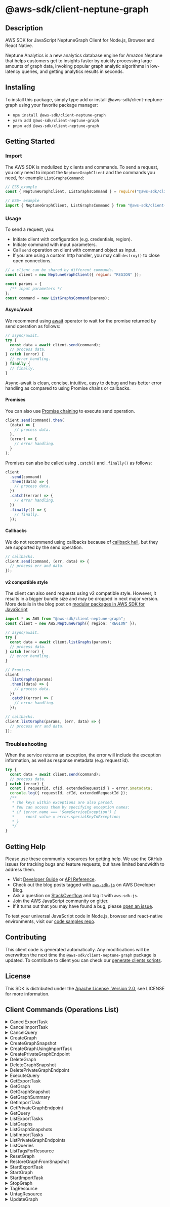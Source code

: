 <!-- generated file, do not edit directly -->

# @aws-sdk/client-neptune-graph

## Description

AWS SDK for JavaScript NeptuneGraph Client for Node.js, Browser and React Native.

<p>Neptune Analytics is a new analytics database engine for Amazon Neptune that helps customers get to insights faster by quickly processing large amounts of graph data, invoking popular graph analytic algorithms in low-latency queries, and getting analytics results in seconds.</p>

## Installing

To install this package, simply type add or install @aws-sdk/client-neptune-graph
using your favorite package manager:

- `npm install @aws-sdk/client-neptune-graph`
- `yarn add @aws-sdk/client-neptune-graph`
- `pnpm add @aws-sdk/client-neptune-graph`

## Getting Started

### Import

The AWS SDK is modulized by clients and commands.
To send a request, you only need to import the `NeptuneGraphClient` and
the commands you need, for example `ListGraphsCommand`:

```js
// ES5 example
const { NeptuneGraphClient, ListGraphsCommand } = require("@aws-sdk/client-neptune-graph");
```

```ts
// ES6+ example
import { NeptuneGraphClient, ListGraphsCommand } from "@aws-sdk/client-neptune-graph";
```

### Usage

To send a request, you:

- Initiate client with configuration (e.g. credentials, region).
- Initiate command with input parameters.
- Call `send` operation on client with command object as input.
- If you are using a custom http handler, you may call `destroy()` to close open connections.

```js
// a client can be shared by different commands.
const client = new NeptuneGraphClient({ region: "REGION" });

const params = {
  /** input parameters */
};
const command = new ListGraphsCommand(params);
```

#### Async/await

We recommend using [await](https://developer.mozilla.org/en-US/docs/Web/JavaScript/Reference/Operators/await)
operator to wait for the promise returned by send operation as follows:

```js
// async/await.
try {
  const data = await client.send(command);
  // process data.
} catch (error) {
  // error handling.
} finally {
  // finally.
}
```

Async-await is clean, concise, intuitive, easy to debug and has better error handling
as compared to using Promise chains or callbacks.

#### Promises

You can also use [Promise chaining](https://developer.mozilla.org/en-US/docs/Web/JavaScript/Guide/Using_promises#chaining)
to execute send operation.

```js
client.send(command).then(
  (data) => {
    // process data.
  },
  (error) => {
    // error handling.
  }
);
```

Promises can also be called using `.catch()` and `.finally()` as follows:

```js
client
  .send(command)
  .then((data) => {
    // process data.
  })
  .catch((error) => {
    // error handling.
  })
  .finally(() => {
    // finally.
  });
```

#### Callbacks

We do not recommend using callbacks because of [callback hell](http://callbackhell.com/),
but they are supported by the send operation.

```js
// callbacks.
client.send(command, (err, data) => {
  // process err and data.
});
```

#### v2 compatible style

The client can also send requests using v2 compatible style.
However, it results in a bigger bundle size and may be dropped in next major version. More details in the blog post
on [modular packages in AWS SDK for JavaScript](https://aws.amazon.com/blogs/developer/modular-packages-in-aws-sdk-for-javascript/)

```ts
import * as AWS from "@aws-sdk/client-neptune-graph";
const client = new AWS.NeptuneGraph({ region: "REGION" });

// async/await.
try {
  const data = await client.listGraphs(params);
  // process data.
} catch (error) {
  // error handling.
}

// Promises.
client
  .listGraphs(params)
  .then((data) => {
    // process data.
  })
  .catch((error) => {
    // error handling.
  });

// callbacks.
client.listGraphs(params, (err, data) => {
  // process err and data.
});
```

### Troubleshooting

When the service returns an exception, the error will include the exception information,
as well as response metadata (e.g. request id).

```js
try {
  const data = await client.send(command);
  // process data.
} catch (error) {
  const { requestId, cfId, extendedRequestId } = error.$metadata;
  console.log({ requestId, cfId, extendedRequestId });
  /**
   * The keys within exceptions are also parsed.
   * You can access them by specifying exception names:
   * if (error.name === 'SomeServiceException') {
   *     const value = error.specialKeyInException;
   * }
   */
}
```

## Getting Help

Please use these community resources for getting help.
We use the GitHub issues for tracking bugs and feature requests, but have limited bandwidth to address them.

- Visit [Developer Guide](https://docs.aws.amazon.com/sdk-for-javascript/v3/developer-guide/welcome.html)
  or [API Reference](https://docs.aws.amazon.com/AWSJavaScriptSDK/v3/latest/index.html).
- Check out the blog posts tagged with [`aws-sdk-js`](https://aws.amazon.com/blogs/developer/tag/aws-sdk-js/)
  on AWS Developer Blog.
- Ask a question on [StackOverflow](https://stackoverflow.com/questions/tagged/aws-sdk-js) and tag it with `aws-sdk-js`.
- Join the AWS JavaScript community on [gitter](https://gitter.im/aws/aws-sdk-js-v3).
- If it turns out that you may have found a bug, please [open an issue](https://github.com/aws/aws-sdk-js-v3/issues/new/choose).

To test your universal JavaScript code in Node.js, browser and react-native environments,
visit our [code samples repo](https://github.com/aws-samples/aws-sdk-js-tests).

## Contributing

This client code is generated automatically. Any modifications will be overwritten the next time the `@aws-sdk/client-neptune-graph` package is updated.
To contribute to client you can check our [generate clients scripts](https://github.com/aws/aws-sdk-js-v3/tree/main/scripts/generate-clients).

## License

This SDK is distributed under the
[Apache License, Version 2.0](http://www.apache.org/licenses/LICENSE-2.0),
see LICENSE for more information.

## Client Commands (Operations List)

<details>
<summary>
CancelExportTask
</summary>

[Command API Reference](https://docs.aws.amazon.com/AWSJavaScriptSDK/v3/latest/client/neptune-graph/command/CancelExportTaskCommand/) / [Input](https://docs.aws.amazon.com/AWSJavaScriptSDK/v3/latest/Package/-aws-sdk-client-neptune-graph/Interface/CancelExportTaskCommandInput/) / [Output](https://docs.aws.amazon.com/AWSJavaScriptSDK/v3/latest/Package/-aws-sdk-client-neptune-graph/Interface/CancelExportTaskCommandOutput/)

</details>
<details>
<summary>
CancelImportTask
</summary>

[Command API Reference](https://docs.aws.amazon.com/AWSJavaScriptSDK/v3/latest/client/neptune-graph/command/CancelImportTaskCommand/) / [Input](https://docs.aws.amazon.com/AWSJavaScriptSDK/v3/latest/Package/-aws-sdk-client-neptune-graph/Interface/CancelImportTaskCommandInput/) / [Output](https://docs.aws.amazon.com/AWSJavaScriptSDK/v3/latest/Package/-aws-sdk-client-neptune-graph/Interface/CancelImportTaskCommandOutput/)

</details>
<details>
<summary>
CancelQuery
</summary>

[Command API Reference](https://docs.aws.amazon.com/AWSJavaScriptSDK/v3/latest/client/neptune-graph/command/CancelQueryCommand/) / [Input](https://docs.aws.amazon.com/AWSJavaScriptSDK/v3/latest/Package/-aws-sdk-client-neptune-graph/Interface/CancelQueryCommandInput/) / [Output](https://docs.aws.amazon.com/AWSJavaScriptSDK/v3/latest/Package/-aws-sdk-client-neptune-graph/Interface/CancelQueryCommandOutput/)

</details>
<details>
<summary>
CreateGraph
</summary>

[Command API Reference](https://docs.aws.amazon.com/AWSJavaScriptSDK/v3/latest/client/neptune-graph/command/CreateGraphCommand/) / [Input](https://docs.aws.amazon.com/AWSJavaScriptSDK/v3/latest/Package/-aws-sdk-client-neptune-graph/Interface/CreateGraphCommandInput/) / [Output](https://docs.aws.amazon.com/AWSJavaScriptSDK/v3/latest/Package/-aws-sdk-client-neptune-graph/Interface/CreateGraphCommandOutput/)

</details>
<details>
<summary>
CreateGraphSnapshot
</summary>

[Command API Reference](https://docs.aws.amazon.com/AWSJavaScriptSDK/v3/latest/client/neptune-graph/command/CreateGraphSnapshotCommand/) / [Input](https://docs.aws.amazon.com/AWSJavaScriptSDK/v3/latest/Package/-aws-sdk-client-neptune-graph/Interface/CreateGraphSnapshotCommandInput/) / [Output](https://docs.aws.amazon.com/AWSJavaScriptSDK/v3/latest/Package/-aws-sdk-client-neptune-graph/Interface/CreateGraphSnapshotCommandOutput/)

</details>
<details>
<summary>
CreateGraphUsingImportTask
</summary>

[Command API Reference](https://docs.aws.amazon.com/AWSJavaScriptSDK/v3/latest/client/neptune-graph/command/CreateGraphUsingImportTaskCommand/) / [Input](https://docs.aws.amazon.com/AWSJavaScriptSDK/v3/latest/Package/-aws-sdk-client-neptune-graph/Interface/CreateGraphUsingImportTaskCommandInput/) / [Output](https://docs.aws.amazon.com/AWSJavaScriptSDK/v3/latest/Package/-aws-sdk-client-neptune-graph/Interface/CreateGraphUsingImportTaskCommandOutput/)

</details>
<details>
<summary>
CreatePrivateGraphEndpoint
</summary>

[Command API Reference](https://docs.aws.amazon.com/AWSJavaScriptSDK/v3/latest/client/neptune-graph/command/CreatePrivateGraphEndpointCommand/) / [Input](https://docs.aws.amazon.com/AWSJavaScriptSDK/v3/latest/Package/-aws-sdk-client-neptune-graph/Interface/CreatePrivateGraphEndpointCommandInput/) / [Output](https://docs.aws.amazon.com/AWSJavaScriptSDK/v3/latest/Package/-aws-sdk-client-neptune-graph/Interface/CreatePrivateGraphEndpointCommandOutput/)

</details>
<details>
<summary>
DeleteGraph
</summary>

[Command API Reference](https://docs.aws.amazon.com/AWSJavaScriptSDK/v3/latest/client/neptune-graph/command/DeleteGraphCommand/) / [Input](https://docs.aws.amazon.com/AWSJavaScriptSDK/v3/latest/Package/-aws-sdk-client-neptune-graph/Interface/DeleteGraphCommandInput/) / [Output](https://docs.aws.amazon.com/AWSJavaScriptSDK/v3/latest/Package/-aws-sdk-client-neptune-graph/Interface/DeleteGraphCommandOutput/)

</details>
<details>
<summary>
DeleteGraphSnapshot
</summary>

[Command API Reference](https://docs.aws.amazon.com/AWSJavaScriptSDK/v3/latest/client/neptune-graph/command/DeleteGraphSnapshotCommand/) / [Input](https://docs.aws.amazon.com/AWSJavaScriptSDK/v3/latest/Package/-aws-sdk-client-neptune-graph/Interface/DeleteGraphSnapshotCommandInput/) / [Output](https://docs.aws.amazon.com/AWSJavaScriptSDK/v3/latest/Package/-aws-sdk-client-neptune-graph/Interface/DeleteGraphSnapshotCommandOutput/)

</details>
<details>
<summary>
DeletePrivateGraphEndpoint
</summary>

[Command API Reference](https://docs.aws.amazon.com/AWSJavaScriptSDK/v3/latest/client/neptune-graph/command/DeletePrivateGraphEndpointCommand/) / [Input](https://docs.aws.amazon.com/AWSJavaScriptSDK/v3/latest/Package/-aws-sdk-client-neptune-graph/Interface/DeletePrivateGraphEndpointCommandInput/) / [Output](https://docs.aws.amazon.com/AWSJavaScriptSDK/v3/latest/Package/-aws-sdk-client-neptune-graph/Interface/DeletePrivateGraphEndpointCommandOutput/)

</details>
<details>
<summary>
ExecuteQuery
</summary>

[Command API Reference](https://docs.aws.amazon.com/AWSJavaScriptSDK/v3/latest/client/neptune-graph/command/ExecuteQueryCommand/) / [Input](https://docs.aws.amazon.com/AWSJavaScriptSDK/v3/latest/Package/-aws-sdk-client-neptune-graph/Interface/ExecuteQueryCommandInput/) / [Output](https://docs.aws.amazon.com/AWSJavaScriptSDK/v3/latest/Package/-aws-sdk-client-neptune-graph/Interface/ExecuteQueryCommandOutput/)

</details>
<details>
<summary>
GetExportTask
</summary>

[Command API Reference](https://docs.aws.amazon.com/AWSJavaScriptSDK/v3/latest/client/neptune-graph/command/GetExportTaskCommand/) / [Input](https://docs.aws.amazon.com/AWSJavaScriptSDK/v3/latest/Package/-aws-sdk-client-neptune-graph/Interface/GetExportTaskCommandInput/) / [Output](https://docs.aws.amazon.com/AWSJavaScriptSDK/v3/latest/Package/-aws-sdk-client-neptune-graph/Interface/GetExportTaskCommandOutput/)

</details>
<details>
<summary>
GetGraph
</summary>

[Command API Reference](https://docs.aws.amazon.com/AWSJavaScriptSDK/v3/latest/client/neptune-graph/command/GetGraphCommand/) / [Input](https://docs.aws.amazon.com/AWSJavaScriptSDK/v3/latest/Package/-aws-sdk-client-neptune-graph/Interface/GetGraphCommandInput/) / [Output](https://docs.aws.amazon.com/AWSJavaScriptSDK/v3/latest/Package/-aws-sdk-client-neptune-graph/Interface/GetGraphCommandOutput/)

</details>
<details>
<summary>
GetGraphSnapshot
</summary>

[Command API Reference](https://docs.aws.amazon.com/AWSJavaScriptSDK/v3/latest/client/neptune-graph/command/GetGraphSnapshotCommand/) / [Input](https://docs.aws.amazon.com/AWSJavaScriptSDK/v3/latest/Package/-aws-sdk-client-neptune-graph/Interface/GetGraphSnapshotCommandInput/) / [Output](https://docs.aws.amazon.com/AWSJavaScriptSDK/v3/latest/Package/-aws-sdk-client-neptune-graph/Interface/GetGraphSnapshotCommandOutput/)

</details>
<details>
<summary>
GetGraphSummary
</summary>

[Command API Reference](https://docs.aws.amazon.com/AWSJavaScriptSDK/v3/latest/client/neptune-graph/command/GetGraphSummaryCommand/) / [Input](https://docs.aws.amazon.com/AWSJavaScriptSDK/v3/latest/Package/-aws-sdk-client-neptune-graph/Interface/GetGraphSummaryCommandInput/) / [Output](https://docs.aws.amazon.com/AWSJavaScriptSDK/v3/latest/Package/-aws-sdk-client-neptune-graph/Interface/GetGraphSummaryCommandOutput/)

</details>
<details>
<summary>
GetImportTask
</summary>

[Command API Reference](https://docs.aws.amazon.com/AWSJavaScriptSDK/v3/latest/client/neptune-graph/command/GetImportTaskCommand/) / [Input](https://docs.aws.amazon.com/AWSJavaScriptSDK/v3/latest/Package/-aws-sdk-client-neptune-graph/Interface/GetImportTaskCommandInput/) / [Output](https://docs.aws.amazon.com/AWSJavaScriptSDK/v3/latest/Package/-aws-sdk-client-neptune-graph/Interface/GetImportTaskCommandOutput/)

</details>
<details>
<summary>
GetPrivateGraphEndpoint
</summary>

[Command API Reference](https://docs.aws.amazon.com/AWSJavaScriptSDK/v3/latest/client/neptune-graph/command/GetPrivateGraphEndpointCommand/) / [Input](https://docs.aws.amazon.com/AWSJavaScriptSDK/v3/latest/Package/-aws-sdk-client-neptune-graph/Interface/GetPrivateGraphEndpointCommandInput/) / [Output](https://docs.aws.amazon.com/AWSJavaScriptSDK/v3/latest/Package/-aws-sdk-client-neptune-graph/Interface/GetPrivateGraphEndpointCommandOutput/)

</details>
<details>
<summary>
GetQuery
</summary>

[Command API Reference](https://docs.aws.amazon.com/AWSJavaScriptSDK/v3/latest/client/neptune-graph/command/GetQueryCommand/) / [Input](https://docs.aws.amazon.com/AWSJavaScriptSDK/v3/latest/Package/-aws-sdk-client-neptune-graph/Interface/GetQueryCommandInput/) / [Output](https://docs.aws.amazon.com/AWSJavaScriptSDK/v3/latest/Package/-aws-sdk-client-neptune-graph/Interface/GetQueryCommandOutput/)

</details>
<details>
<summary>
ListExportTasks
</summary>

[Command API Reference](https://docs.aws.amazon.com/AWSJavaScriptSDK/v3/latest/client/neptune-graph/command/ListExportTasksCommand/) / [Input](https://docs.aws.amazon.com/AWSJavaScriptSDK/v3/latest/Package/-aws-sdk-client-neptune-graph/Interface/ListExportTasksCommandInput/) / [Output](https://docs.aws.amazon.com/AWSJavaScriptSDK/v3/latest/Package/-aws-sdk-client-neptune-graph/Interface/ListExportTasksCommandOutput/)

</details>
<details>
<summary>
ListGraphs
</summary>

[Command API Reference](https://docs.aws.amazon.com/AWSJavaScriptSDK/v3/latest/client/neptune-graph/command/ListGraphsCommand/) / [Input](https://docs.aws.amazon.com/AWSJavaScriptSDK/v3/latest/Package/-aws-sdk-client-neptune-graph/Interface/ListGraphsCommandInput/) / [Output](https://docs.aws.amazon.com/AWSJavaScriptSDK/v3/latest/Package/-aws-sdk-client-neptune-graph/Interface/ListGraphsCommandOutput/)

</details>
<details>
<summary>
ListGraphSnapshots
</summary>

[Command API Reference](https://docs.aws.amazon.com/AWSJavaScriptSDK/v3/latest/client/neptune-graph/command/ListGraphSnapshotsCommand/) / [Input](https://docs.aws.amazon.com/AWSJavaScriptSDK/v3/latest/Package/-aws-sdk-client-neptune-graph/Interface/ListGraphSnapshotsCommandInput/) / [Output](https://docs.aws.amazon.com/AWSJavaScriptSDK/v3/latest/Package/-aws-sdk-client-neptune-graph/Interface/ListGraphSnapshotsCommandOutput/)

</details>
<details>
<summary>
ListImportTasks
</summary>

[Command API Reference](https://docs.aws.amazon.com/AWSJavaScriptSDK/v3/latest/client/neptune-graph/command/ListImportTasksCommand/) / [Input](https://docs.aws.amazon.com/AWSJavaScriptSDK/v3/latest/Package/-aws-sdk-client-neptune-graph/Interface/ListImportTasksCommandInput/) / [Output](https://docs.aws.amazon.com/AWSJavaScriptSDK/v3/latest/Package/-aws-sdk-client-neptune-graph/Interface/ListImportTasksCommandOutput/)

</details>
<details>
<summary>
ListPrivateGraphEndpoints
</summary>

[Command API Reference](https://docs.aws.amazon.com/AWSJavaScriptSDK/v3/latest/client/neptune-graph/command/ListPrivateGraphEndpointsCommand/) / [Input](https://docs.aws.amazon.com/AWSJavaScriptSDK/v3/latest/Package/-aws-sdk-client-neptune-graph/Interface/ListPrivateGraphEndpointsCommandInput/) / [Output](https://docs.aws.amazon.com/AWSJavaScriptSDK/v3/latest/Package/-aws-sdk-client-neptune-graph/Interface/ListPrivateGraphEndpointsCommandOutput/)

</details>
<details>
<summary>
ListQueries
</summary>

[Command API Reference](https://docs.aws.amazon.com/AWSJavaScriptSDK/v3/latest/client/neptune-graph/command/ListQueriesCommand/) / [Input](https://docs.aws.amazon.com/AWSJavaScriptSDK/v3/latest/Package/-aws-sdk-client-neptune-graph/Interface/ListQueriesCommandInput/) / [Output](https://docs.aws.amazon.com/AWSJavaScriptSDK/v3/latest/Package/-aws-sdk-client-neptune-graph/Interface/ListQueriesCommandOutput/)

</details>
<details>
<summary>
ListTagsForResource
</summary>

[Command API Reference](https://docs.aws.amazon.com/AWSJavaScriptSDK/v3/latest/client/neptune-graph/command/ListTagsForResourceCommand/) / [Input](https://docs.aws.amazon.com/AWSJavaScriptSDK/v3/latest/Package/-aws-sdk-client-neptune-graph/Interface/ListTagsForResourceCommandInput/) / [Output](https://docs.aws.amazon.com/AWSJavaScriptSDK/v3/latest/Package/-aws-sdk-client-neptune-graph/Interface/ListTagsForResourceCommandOutput/)

</details>
<details>
<summary>
ResetGraph
</summary>

[Command API Reference](https://docs.aws.amazon.com/AWSJavaScriptSDK/v3/latest/client/neptune-graph/command/ResetGraphCommand/) / [Input](https://docs.aws.amazon.com/AWSJavaScriptSDK/v3/latest/Package/-aws-sdk-client-neptune-graph/Interface/ResetGraphCommandInput/) / [Output](https://docs.aws.amazon.com/AWSJavaScriptSDK/v3/latest/Package/-aws-sdk-client-neptune-graph/Interface/ResetGraphCommandOutput/)

</details>
<details>
<summary>
RestoreGraphFromSnapshot
</summary>

[Command API Reference](https://docs.aws.amazon.com/AWSJavaScriptSDK/v3/latest/client/neptune-graph/command/RestoreGraphFromSnapshotCommand/) / [Input](https://docs.aws.amazon.com/AWSJavaScriptSDK/v3/latest/Package/-aws-sdk-client-neptune-graph/Interface/RestoreGraphFromSnapshotCommandInput/) / [Output](https://docs.aws.amazon.com/AWSJavaScriptSDK/v3/latest/Package/-aws-sdk-client-neptune-graph/Interface/RestoreGraphFromSnapshotCommandOutput/)

</details>
<details>
<summary>
StartExportTask
</summary>

[Command API Reference](https://docs.aws.amazon.com/AWSJavaScriptSDK/v3/latest/client/neptune-graph/command/StartExportTaskCommand/) / [Input](https://docs.aws.amazon.com/AWSJavaScriptSDK/v3/latest/Package/-aws-sdk-client-neptune-graph/Interface/StartExportTaskCommandInput/) / [Output](https://docs.aws.amazon.com/AWSJavaScriptSDK/v3/latest/Package/-aws-sdk-client-neptune-graph/Interface/StartExportTaskCommandOutput/)

</details>
<details>
<summary>
StartGraph
</summary>

[Command API Reference](https://docs.aws.amazon.com/AWSJavaScriptSDK/v3/latest/client/neptune-graph/command/StartGraphCommand/) / [Input](https://docs.aws.amazon.com/AWSJavaScriptSDK/v3/latest/Package/-aws-sdk-client-neptune-graph/Interface/StartGraphCommandInput/) / [Output](https://docs.aws.amazon.com/AWSJavaScriptSDK/v3/latest/Package/-aws-sdk-client-neptune-graph/Interface/StartGraphCommandOutput/)

</details>
<details>
<summary>
StartImportTask
</summary>

[Command API Reference](https://docs.aws.amazon.com/AWSJavaScriptSDK/v3/latest/client/neptune-graph/command/StartImportTaskCommand/) / [Input](https://docs.aws.amazon.com/AWSJavaScriptSDK/v3/latest/Package/-aws-sdk-client-neptune-graph/Interface/StartImportTaskCommandInput/) / [Output](https://docs.aws.amazon.com/AWSJavaScriptSDK/v3/latest/Package/-aws-sdk-client-neptune-graph/Interface/StartImportTaskCommandOutput/)

</details>
<details>
<summary>
StopGraph
</summary>

[Command API Reference](https://docs.aws.amazon.com/AWSJavaScriptSDK/v3/latest/client/neptune-graph/command/StopGraphCommand/) / [Input](https://docs.aws.amazon.com/AWSJavaScriptSDK/v3/latest/Package/-aws-sdk-client-neptune-graph/Interface/StopGraphCommandInput/) / [Output](https://docs.aws.amazon.com/AWSJavaScriptSDK/v3/latest/Package/-aws-sdk-client-neptune-graph/Interface/StopGraphCommandOutput/)

</details>
<details>
<summary>
TagResource
</summary>

[Command API Reference](https://docs.aws.amazon.com/AWSJavaScriptSDK/v3/latest/client/neptune-graph/command/TagResourceCommand/) / [Input](https://docs.aws.amazon.com/AWSJavaScriptSDK/v3/latest/Package/-aws-sdk-client-neptune-graph/Interface/TagResourceCommandInput/) / [Output](https://docs.aws.amazon.com/AWSJavaScriptSDK/v3/latest/Package/-aws-sdk-client-neptune-graph/Interface/TagResourceCommandOutput/)

</details>
<details>
<summary>
UntagResource
</summary>

[Command API Reference](https://docs.aws.amazon.com/AWSJavaScriptSDK/v3/latest/client/neptune-graph/command/UntagResourceCommand/) / [Input](https://docs.aws.amazon.com/AWSJavaScriptSDK/v3/latest/Package/-aws-sdk-client-neptune-graph/Interface/UntagResourceCommandInput/) / [Output](https://docs.aws.amazon.com/AWSJavaScriptSDK/v3/latest/Package/-aws-sdk-client-neptune-graph/Interface/UntagResourceCommandOutput/)

</details>
<details>
<summary>
UpdateGraph
</summary>

[Command API Reference](https://docs.aws.amazon.com/AWSJavaScriptSDK/v3/latest/client/neptune-graph/command/UpdateGraphCommand/) / [Input](https://docs.aws.amazon.com/AWSJavaScriptSDK/v3/latest/Package/-aws-sdk-client-neptune-graph/Interface/UpdateGraphCommandInput/) / [Output](https://docs.aws.amazon.com/AWSJavaScriptSDK/v3/latest/Package/-aws-sdk-client-neptune-graph/Interface/UpdateGraphCommandOutput/)

</details>

